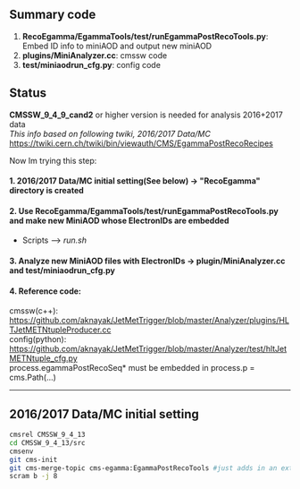 
## Summary code
1. **RecoEgamma/EgammaTools/test/runEgammaPostRecoTools.py**: Embed ID info to miniAOD and output new miniAOD  
2. **plugins/MiniAnalyzer.cc**: cmssw code  
3. **test/miniaodrun_cfg.py**: config code  

## Status  
**CMSSW_9_4_9_cand2** or higher version is needed for analysis 2016+2017 data  
*This info based on following twiki, 2016/2017 Data/MC*  
https://twiki.cern.ch/twiki/bin/viewauth/CMS/EgammaPostRecoRecipes  
  
Now Im trying this step:  

#### 1. 2016/2017 Data/MC initial setting(See below) -> "RecoEgamma" directory is created  
#### 2. Use **RecoEgamma/EgammaTools/test/runEgammaPostRecoTools.py** and make new MiniAOD whose ElectronIDs are embedded
* Scripts --> *run.sh*  
#### 3. Analyze new MiniAOD files with ElectronIDs -> plugin/MiniAnalyzer.cc and test/miniaodrun_cfg.py
#### 4. Reference code:  
cmssw(c++): https://github.com/aknayak/JetMetTrigger/blob/master/Analyzer/plugins/HLTJetMETNtupleProducer.cc  
config(python): https://github.com/aknayak/JetMetTrigger/blob/master/Analyzer/test/hltJetMETNtuple_cfg.py  
process.egammaPostRecoSeq* must be embedded in process.p = cms.Path(...)



---

## 2016/2017 Data/MC initial setting  
```bash
cmsrel CMSSW_9_4_13
cd CMSSW_9_4_13/src
cmsenv
git cms-init
git cms-merge-topic cms-egamma:EgammaPostRecoTools #just adds in an extra file to have a setup function to make things easier
scram b -j 8
```



